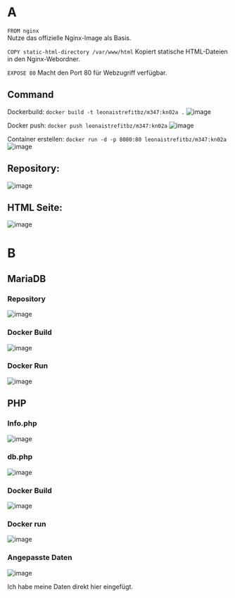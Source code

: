 # A 

```FROM nginx```   
Nutze das offizielle Nginx-Image als Basis.

```COPY static-html-directory /var/www/html``` 
Kopiert statische HTML-Dateien in den Nginx-Webordner.

```EXPOSE 80```
Macht den Port 80 für Webzugriff verfügbar.

## Command
Dockerbuild: 
```docker build -t leonaistrefitbz/m347:kn02a .``` 
![image](https://github.com/user-attachments/assets/319d623c-816b-45aa-92c1-83d1f8a771c8)

Docker push: 
```docker push leonaistrefitbz/m347:kn02a```
![image](https://github.com/user-attachments/assets/ced90a4a-bf05-4f03-89d7-259f836186e5)


Container erstellen: 
```docker run -d -p 8080:80 leonaistrefitbz/m347:kn02a```
![image](https://github.com/user-attachments/assets/daae4fb7-9806-40a5-8b3c-bbe7bd90ffde)

## Repository: 
![image](https://github.com/user-attachments/assets/e364d547-f9d9-4920-b99e-30edf237bfb6)

## HTML Seite: 
![image](https://github.com/user-attachments/assets/d197d17f-502c-49ad-bd51-76fed1dbc068)

# B 

## MariaDB
### Repository  
![image](https://github.com/user-attachments/assets/4c9da82b-3416-4961-93e2-6a100be11c21)

### Docker Build 
![image](https://github.com/user-attachments/assets/f84753e7-3454-4545-9979-83283781d565)

### Docker Run 
![image](https://github.com/user-attachments/assets/faf53d88-b7f4-4c19-ac2a-cae9f4dac26d)


## PHP 

### Info.php 
![image](https://github.com/user-attachments/assets/457a5ccc-1a9f-4c24-b6c9-a1d2c76233d9)

### db.php
![image](https://github.com/user-attachments/assets/36ac45e0-4353-40f6-949f-4dc776f45c0f)

### Docker Build 
![image](https://github.com/user-attachments/assets/d30052a3-55a2-41a2-a13a-4ead1533dcff)

### Docker run 
![image](https://github.com/user-attachments/assets/147e464c-7410-47df-aebf-21f22e59ad0b)


### Angepasste Daten 
![image](https://github.com/user-attachments/assets/85290922-b03f-4f66-ad3e-7c5309082e98)

Ich habe meine Daten direkt hier eingefügt. 


